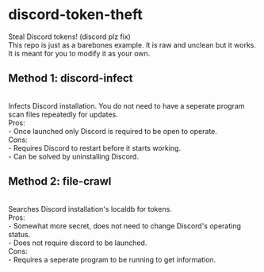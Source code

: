 # discord-token-theft
Steal Discord tokens! (discord plz fix)  
This repo is just as a barebones example. It is raw and unclean but it works. It is meant for you to modify it as your own.

<h2>Method 1: discord-infect</h2><br />
Infects Discord installation. You do not need to have a seperate program scan files repeatedly for updates.<br />
Pros:<br />
 - Once launched only Discord is required to be open to operate.<br />
Cons:<br />
 - Requires Discord to restart before it starts working.<br />
 - Can be solved by uninstalling Discord.

<h2>Method 2: file-crawl</h2><br />
Searches Discord installation's localdb for tokens.<br />
Pros:<br />
 - Somewhat more secret, does not need to change Discord's operating status.<br />
 - Does not require discord to be launched.<br />
Cons:<br />
 - Requires a seperate program to be running to get information.
